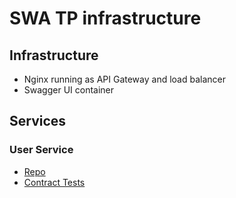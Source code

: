 # SWA TP infrastructure

## Infrastructure
* Nginx running as API Gateway and load balancer
* Swagger UI container

## Services

### User Service
- [Repo](https://github.com/LukasForst/SWA-TP-user-service)
- [Contract Tests](https://github.com/LukasForst/SWA-TP-user-service)

